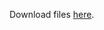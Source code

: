 Download files [here](https://drive.google.com/drive/folders/1Wmhi-ftV_buR9jFlPW0u4IR6F3idyr5G?usp=sharing).